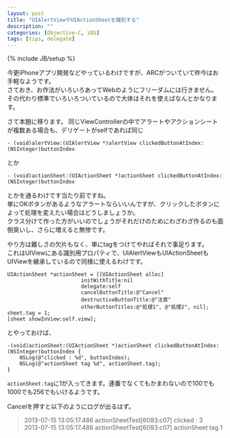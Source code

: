 ```yaml
---
layout: post
title: "UIAlertViewやUIActionSheetを識別する"
description: ""
categories: [Objective-C, iOS]
tags: [tips, delegate]
---
```

{% include JB/setup %}

今更iPhoneアプリ開発などやっているわけですが、ARCがついていて昨今はお手軽なようです。  
さておき、お作法がいろいろあってWebのようにフリーダムには行きません。  
その代わり標準でいろいろついているので大体はそれを使えばなんとかなります。

さて本題に移ります。
同じViewControllerの中でアラートやアクションシートが複数ある場合も、デリゲートがselfであれば同じ

	- (void)alertView:(UIAlertView *)alertView clickedButtonAtIndex:(NSInteger)buttonIndex

とか

	- (void)actionSheet:(UIActionSheet *)actionSheet clickedButtonAtIndex:(NSInteger)buttonIndex

とかを通るわけです当たり前ですね。  
単にOKボタンがあるようなアラートならいいんですが、クリックしたボタンによって処理を変えたい場合はどうしましょうか。  
クラス分けて作った方がいいのでしょうがそれだけのためにわざわざ作るのも面倒臭いし、さらに増えると無惨です。

やり方は難しさの欠片もなく、単にtagをつけてやればそれで事足ります。  
これはUIViewにある識別用プロパティで、UIAlertViewもUIActionSheetもUIViewを継承しているので同様に使えるわけです。  

    UIActionSheet *actionSheet = [[UIActionSheet alloc]
                            initWithTitle:nil
                            delegate:self
                            cancelButtonTitle:@"Cancel"
                            destructiveButtonTitle:@"注意"
                            otherButtonTitles:@"処理1", @"処理2", nil];
    sheet.tag = 1;
    [sheet showInView:self.view];

とやっておけば、

	-(void)actionSheet:(UIActionSheet *)actionSheet clickedButtonAtIndex:(NSInteger)buttonIndex {
    	NSLog(@"clicked : %d", buttonIndex);
	    NSLog(@"actionSheet tag %d", actionSheet.tag);
	}

`actionSheet.tag`に1が入ってきます。連番でなくてもかまわないので100でも1000でも256でもいけるようです。

Cancelを押すと以下のようにログが出るはず。

> 2013-07-15 13:05:17.486 actionSheetTest[6093:c07] clicked : 3  
> 2013-07-15 13:05:17.486 actionSheetTest[6093:c07] actionSheet tag 1